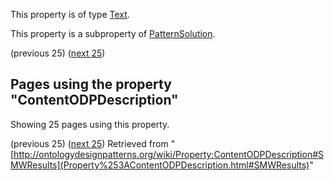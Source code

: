 This property is of type [Text](../Type/Text "Type:Text").


This property is a subproperty of [PatternSolution](../Property/PatternSolution "Property:PatternSolution").




  

(previous 25) ([next 25](http://ontologydesignpatterns.org/wiki/index.php?title=Property:ContentODPDescription&from=Cogan+Shimizu#SMWResults "Property:ContentODPDescription"))
## Pages using the property "ContentODPDescription"


Showing 25 pages using this property.


(previous 25) ([next 25](http://ontologydesignpatterns.org/wiki/index.php?title=Property:ContentODPDescription&from=Cogan+Shimizu#SMWResults "Property:ContentODPDescription"))
Retrieved from "[http://ontologydesignpatterns.org/wiki/Property:ContentODPDescription#SMWResults](Property%253AContentODPDescription.html#SMWResults)"